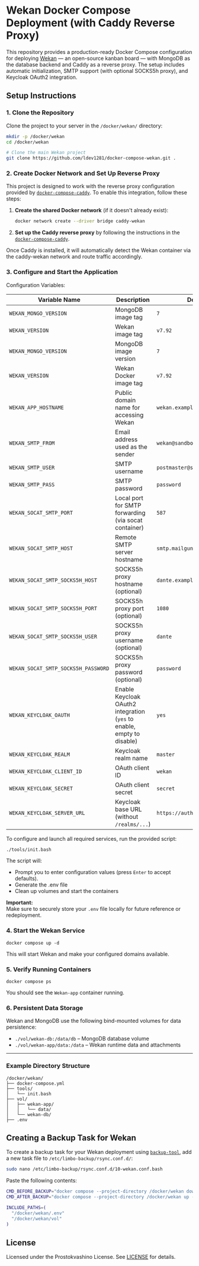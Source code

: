 # Wekan Docker Compose Deployment (with Caddy Reverse Proxy)

This repository provides a production-ready Docker Compose configuration for deploying [Wekan](https://wekan.github.io/) — an open-source kanban board — with MongoDB as the database backend and Caddy as a reverse proxy. The setup includes automatic initialization, SMTP support (with optional SOCKS5h proxy), and Keycloak OAuth2 integration.

## Setup Instructions

### 1. Clone the Repository

Clone the project to your server in the `/docker/wekan/` directory:

```bash
mkdir -p /docker/wekan
cd /docker/wekan

# Clone the main Wekan project
git clone https://github.com/ldev1281/docker-compose-wekan.git .
```
### 2. Create Docker Network and Set Up Reverse Proxy

This project is designed to work with the reverse proxy configuration provided by [`docker-compose-caddy`](https://github.com/ldev1281/docker-compose-caddy). To enable this integration, follow these steps:

1. **Create the shared Docker network** (if it doesn't already exist):

   ```bash
   docker network create --driver bridge caddy-wekan
   ```

2. **Set up the Caddy reverse proxy** by following the instructions in the [`docker-compose-caddy`](https://github.com/ldev1281/docker-compose-caddy).  

Once Caddy is installed, it will automatically detect the Wekan container via the caddy-wekan network and route traffic accordingly.

### 3. Configure and Start the Application

Configuration Variables:

| Variable Name                      | Description                                         | Default Value                                                 |
|-----------------------------------|------------------------------------------------------|---------------------------------------------------------------|
| `WEKAN_MONGO_VERSION`             | MongoDB image tag                                                                                                    | `7`                                                             |
| `WEKAN_VERSION`                   | Wekan image tag                                                          | `v7.92`                                   |
| `WEKAN_MONGO_VERSION`              | MongoDB image version                                                   | `7`                                       |
| `WEKAN_VERSION`                    | Wekan Docker image tag                                                  | `v7.92`                                   |
| `WEKAN_APP_HOSTNAME`              | Public domain name for accessing Wekan                                   | `wekan.example.com`                       |
| `WEKAN_SMTP_FROM`                 | Email address used as the sender                                         | `wekan@sandbox123.mailgun.org`            |
| `WEKAN_SMTP_USER`                 | SMTP username                                                            | `postmaster@sandbox123.mailgun.org`       |
| `WEKAN_SMTP_PASS`                 | SMTP password                                                            | `password`                                |
| `WEKAN_SOCAT_SMTP_PORT`           | Local port for SMTP forwarding (via socat container)                    | `587`                                      |
| `WEKAN_SOCAT_SMTP_HOST`           | Remote SMTP server hostname                                             | `smtp.mailgun.org`                         |
| `WEKAN_SOCAT_SMTP_SOCKS5H_HOST`   | SOCKS5h proxy hostname (optional)                                       | `dante.example.com`                        |
| `WEKAN_SOCAT_SMTP_SOCKS5H_PORT`   | SOCKS5h proxy port (optional)                                           | `1080`                                     |
| `WEKAN_SOCAT_SMTP_SOCKS5H_USER`   | SOCKS5h proxy username (optional)                                       | `dante`                                    |
| `WEKAN_SOCAT_SMTP_SOCKS5H_PASSWORD`| SOCKS5h proxy password (optional)                                       |`password`                                 |
| `WEKAN_KEYCLOAK_OAUTH`            | Enable Keycloak OAuth2 integration (`yes` to enable, empty to disable) | `yes`                                       |
| `WEKAN_KEYCLOAK_REALM`            | Keycloak realm name                                                     | `master`                                   |
| `WEKAN_KEYCLOAK_CLIENT_ID`        | OAuth client ID                                                         | `wekan`                                    |
| `WEKAN_KEYCLOAK_SECRET`           | OAuth client secret                                                     | `secret`                                   |
| `WEKAN_KEYCLOAK_SERVER_URL`       | Keycloak base URL (without `/realms/...`)                              | `https://auth.example.com`                  |

To configure and launch all required services, run the provided script:

```bash
./tools/init.bash
```

The script will:

- Prompt you to enter configuration values (press `Enter` to accept defaults).
- Generate the .env file
- Clean up volumes and start the containers

**Important:**  
Make sure to securely store your `.env` file locally for future reference or redeployment.


### 4. Start the Wekan Service

```
docker compose up -d
```

This will start Wekan and make your configured domains available.

### 5. Verify Running Containers

```
docker compose ps
```

You should see the `Wekan-app` container running.

### 6. Persistent Data Storage

Wekan and MongoDB use the following bind-mounted volumes for data persistence:

- `./vol/wekan-db:/data/db` – MongoDB database volume
- `./vol/wekan-app/data:/data` – Wekan runtime data and attachments

---

### Example Directory Structure

```
/docker/wekan/
├── docker-compose.yml
├── tools/
│   └── init.bash
├── vol/
│   ├── wekan-app/
│   │   └── data/
│   └── wekan-db/
├── .env
```


## Creating a Backup Task for Wekan

To create a backup task for your Wekan deployment using [`backup-tool`](https://github.com/jordimock/backup-tool), add a new task file to `/etc/limbo-backup/rsync.conf.d/`:

```bash
sudo nano /etc/limbo-backup/rsync.conf.d/10-wekan.conf.bash
```

Paste the following contents:

```bash
CMD_BEFORE_BACKUP="docker compose --project-directory /docker/wekan down"
CMD_AFTER_BACKUP="docker compose --project-directory /docker/wekan up -d"

INCLUDE_PATHS=(
  "/docker/wekan/.env"
  "/docker/wekan/vol"
)
```

## License

Licensed under the Prostokvashino License. See [LICENSE](LICENSE) for details.
